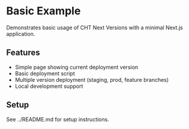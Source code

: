 # Basic Example

Demonstrates basic usage of CHT Next Versions with a minimal Next.js application.

## Features

- Simple page showing current deployment version
- Basic deployment script
- Multiple version deployment (staging, prod, feature branches)
- Local development support

## Setup

See ../README.md for setup instructions.
